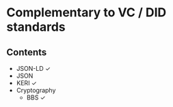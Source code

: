 # Complementary to VC / DID standards

## Contents
- JSON-LD ✓
- JSON
- KERI ✓
- Cryptography
  - BBS ✓

